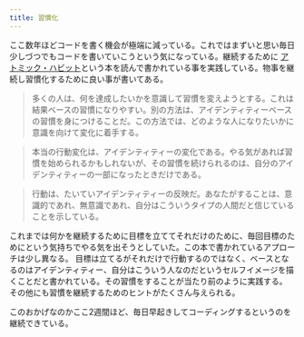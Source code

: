 ```yaml
---
title: 習慣化
---
```


ここ数年ほどコードを書く機会が極端に減っている。これではまずいと思い毎日少しづつでもコードを書いていこうという気になっている。継続するために
[アトミック・ハビット](https://www.amazon.co.jp/dp/B07YY2WV6K/ref=dp-kindle-redirect?_encoding=UTF8&btkr=1)という本を読んで書かれている事を実践している。物事を継続し習慣化するために良い事が書いてある。
> 多くの人は、何を達成したいかを意識して習慣を変えようとする。これは結果ベースの習慣になりやすい。別の方法は、アイデンティティーベースの習慣を身につけることだ。この方法では、どのような人になりたいかに意識を向けて変化に着手する。  

> 本当の行動変化は、アイデンティティーの変化である。やる気があれば習慣を始められるかもしれないが、その習慣を続けられるのは、自分のアイデンティティーの一部になったときだけである。  

> 行動は、たいていアイデンティティーの反映だ。あなたがすることは、意識的であれ、無意識であれ、自分はこういうタイプの人間だと信じていることを示している。

これまでは何かを継続するために目標を立ててそれだけのために、毎回目標のためにという気持ちでやる気を出そうとしていた。この本で書かれているアプローチは少し異なる。
目標は立てるがそれだけで行動するのではなく、ベースとなるのはアイデンティティー、自分はこういう人なのだというセルフイメージを描くことだと書かれている。その習慣をすることが当たり前のように実践する。
その他にも習慣を継続するためのヒントがたくさん与えられる。

このおかげなのかここ2週間ほど、毎日早起きしてコーディングするというのを継続できている。